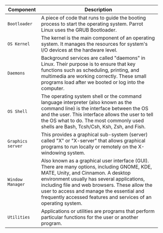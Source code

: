 
| **Component**     | **Description**                                                                                                                                                                                                                                                                                                                                 |
| ----------------- | ----------------------------------------------------------------------------------------------------------------------------------------------------------------------------------------------------------------------------------------------------------------------------------------------------------------------------------------------- |
| `Bootloader`      | A piece of code that runs to guide the booting process to start the operating system. Parrot Linux uses the GRUB Bootloader.                                                                                                                                                                                                                    |
| `OS Kernel`       | The kernel is the main component of an operating system. It manages the resources for system's I/O devices at the hardware level.                                                                                                                                                                                                               |
| `Daemons`         | Background services are called "daemons" in Linux. Their purpose is to ensure that key functions such as scheduling, printing, and multimedia are working correctly. These small programs load after we booted or log into the computer.                                                                                                        |
| `OS Shell`        | The operating system shell or the command language interpreter (also known as the command line) is the interface between the OS and the user. This interface allows the user to tell the OS what to do. The most commonly used shells are Bash, Tcsh/Csh, Ksh, Zsh, and Fish.                                                                   |
| `Graphics server` | This provides a graphical sub-system (server) called "X" or "X-server" that allows graphical programs to run locally or remotely on the X-windowing system.                                                                                                                                                                                     |
| `Window Manager`  | Also known as a graphical user interface (GUI). There are many options, including GNOME, KDE, MATE, Unity, and Cinnamon. A desktop environment usually has several applications, including file and web browsers. These allow the user to access and manage the essential and frequently accessed features and services of an operating system. |
| `Utilities`       | Applications or utilities are programs that perform particular functions for the user or another program.                                                                                                                                                                                                                                       |
